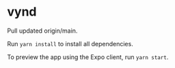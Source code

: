 # vynd

Pull updated origin/main.

Run `yarn install` to install all dependencies.

To preview the app using the Expo client, run `yarn start`.
